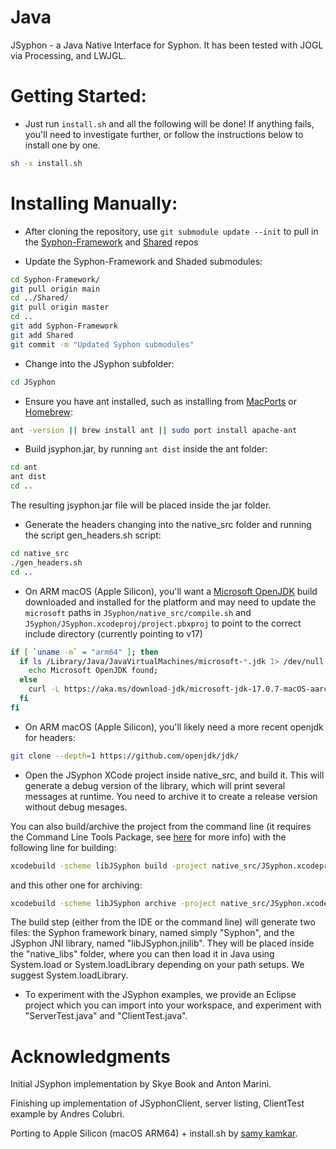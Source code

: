 Java
====

JSyphon - a Java Native Interface for Syphon. It has been tested with JOGL via Processing, and LWJGL.


Getting Started:
====

* Just run `install.sh` and all the following will be done! If anything fails, you'll need to investigate further, or follow the instructions below to install one by one.

```sh
sh -x install.sh
```

Installing Manually:
====

* After cloning the repository, use `git submodule update --init` to pull in the <a href="https://github.com/Syphon/Syphon-Framework">Syphon-Framework</a> and <a href="https://github.com/Syphon/Shared">Shared</a> repos

* Update the Syphon-Framework and Shaded submodules:

```sh
cd Syphon-Framework/
git pull origin main
cd ../Shared/
git pull origin master
cd ..
git add Syphon-Framework
git add Shared
git commit -m "Updated Syphon submodules"
```

* Change into the JSyphon subfolder:

```sh
cd JSyphon
```

* Ensure you have ant installed, such as installing from [MacPorts](https://www.macports.org/install.php) or [Homebrew](https://docs.brew.sh/Installation):

```sh
ant -version || brew install ant || sudo port install apache-ant
```

* Build jsyphon.jar, by running `ant dist` inside the ant folder:

```sh
cd ant
ant dist
cd ..
```

The resulting jsyphon.jar file will be placed inside the jar folder.

* Generate the headers changing into the native_src folder and running the script gen_headers.sh script:

```sh
cd native_src
./gen_headers.sh
cd ..
```

* On ARM macOS (Apple Silicon), you'll want a [Microsoft OpenJDK](https://learn.microsoft.com/en-us/java/openjdk/download) build downloaded and installed for the platform and may need to update the `microsoft` paths in `JSyphon/native_src/compile.sh` and `JSyphon/JSyphon.xcodeproj/project.pbxproj` to point to the correct include directory (currently pointing to v17)

```sh
if [ `uname -m` = "arm64" ]; then
  if ls /Library/Java/JavaVirtualMachines/microsoft-*.jdk 1> /dev/null 2>&1; then
    echo Microsoft OpenJDK found;
  else
    curl -L https://aka.ms/download-jdk/microsoft-jdk-17.0.7-macOS-aarch64.pkg > microsoft-jdk-17.0.7-macOS-aarch64.pkg && open microsoft-jdk-17.0.7-macOS-aarch64.pkg;
  fi
fi
```

* On ARM macOS (Apple Silicon), you'll likely need a more recent openjdk for headers:

```sh
git clone --depth=1 https://github.com/openjdk/jdk/
```

* Open the JSyphon XCode project inside native_src, and build it. This will generate a debug version of the library, which will print several messages at runtime. You need to archive it to create a release version without debug mesages. 

You can also build/archive the project from the command line (it requires the Command Line Tools Package, see [here](https://developer.apple.com/library/content/technotes/tn2339/_index.html) for more info) with the following line for building:

```sh
xcodebuild -scheme libJSyphon build -project native_src/JSyphon.xcodeproj
```

and this other one for archiving:

```sh
xcodebuild -scheme libJSyphon archive -project native_src/JSyphon.xcodeproj
```

The build step (either from the IDE or the command line) will generate two files: the Syphon framework binary, named simply "Syphon", and the JSyphon JNI library, named "libJSyphon.jnilib". They will be placed inside the "native_libs" folder, where you can then load it in Java using System.load or System.loadLibrary depending on your path setups. We suggest System.loadLibrary.

* To experiment with the JSyphon examples, we provide an Eclipse project which you can import into your workspace, and experiment with "ServerTest.java" and "ClientTest.java". 

Acknowledgments
====

Initial JSyphon implementation by Skye Book and Anton Marini.

Finishing up implementation of JSyphonClient, server listing, ClientTest example by Andres Colubri.

Porting to Apple Silicon (macOS ARM64) + install.sh by [samy kamkar](https://github.com/samyk).
